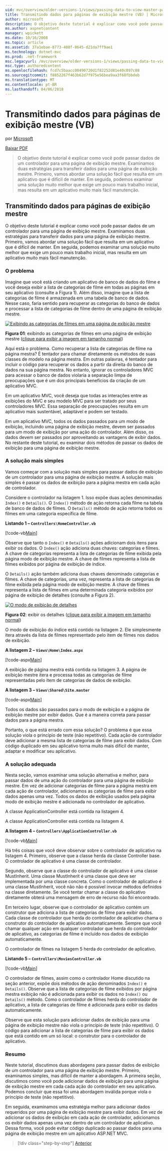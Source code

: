 ```yaml
---
uid: mvc/overview/older-versions-1/views/passing-data-to-view-master-pages-vb
title: Transmitindo dados para páginas de exibição mestre (VB) | Microsoft Docs
author: microsoft
description: O objetivo deste tutorial é explicar como você pode passar dados de um controlador para uma página de exibição mestre. Vamos examinar duas estratégias para transferir dados para uma exibição m...
ms.author: aspnetcontent
manager: wpickett
ms.date: 10/16/2008
ms.topic: article
ms.assetid: 37a1ebae-8773-408f-8645-d21da7ff9ae1
ms.technology: dotnet-mvc
ms.prod: .net-framework
msc.legacyurl: /mvc/overview/older-versions-1/views/passing-data-to-view-master-pages-vb
msc.type: authoredcontent
ms.openlocfilehash: fcd7c5baacc00490720d1f82252d81e40c097c88
ms.sourcegitcommit: f8852267f463b62d7f975e56bea9aa3f68fbbdeb
ms.translationtype: MT
ms.contentlocale: pt-BR
ms.lasthandoff: 04/06/2018
---
```

<a name="passing-data-to-view-master-pages-vb"></a>Transmitindo dados para páginas de exibição mestre (VB)
====================
por [Microsoft](https://github.com/microsoft)

[Baixar PDF](http://download.microsoft.com/download/e/f/3/ef3f2ff6-7424-48f7-bdaa-180ef64c3490/ASPNET_MVC_Tutorial_13_VB.pdf)

> O objetivo deste tutorial é explicar como você pode passar dados de um controlador para uma página de exibição mestre. Examinamos duas estratégias para transferir dados para uma página de exibição mestre. Primeiro, vamos abordar uma solução fácil que resulta em um aplicativo que é difícil de manter. Em seguida, podemos examinar uma solução muito melhor que exige um pouco mais trabalho inicial, mas resulta em um aplicativo muito mais fácil manutenção.


## <a name="passing-data-to-view-master-pages"></a>Transmitindo dados para páginas de exibição mestre

O objetivo deste tutorial é explicar como você pode passar dados de um controlador para uma página de exibição mestre. Examinamos duas estratégias para transferir dados para uma página de exibição mestre. Primeiro, vamos abordar uma solução fácil que resulta em um aplicativo que é difícil de manter. Em seguida, podemos examinar uma solução muito melhor que exige um pouco mais trabalho inicial, mas resulta em um aplicativo muito mais fácil manutenção.

### <a name="the-problem"></a>O problema

Imagine que você está criando um aplicativo de banco de dados do filme e você deseja exibir a lista de categorias de filme em todas as páginas em seu aplicativo (consulte a Figura 1). Além disso, imagine que a lista de categorias de filme é armazenada em uma tabela de banco de dados. Nesse caso, faria sentido para recuperar as categorias do banco de dados e processar a lista de categorias de filme dentro de uma página de exibição mestre.


[![Exibindo as categorias de filmes em uma página de exibição mestre](passing-data-to-view-master-pages-vb/_static/image2.png)](passing-data-to-view-master-pages-vb/_static/image1.png)

**Figura 01**: exibindo as categorias de filmes em uma página de exibição mestre ([clique para exibir a imagem em tamanho normal](passing-data-to-view-master-pages-vb/_static/image3.png))


Aqui está o problema. Como recuperar a lista de categorias de filme na página mestra? É tentador para chamar diretamente os métodos de suas classes de modelo na página mestra. Em outras palavras, é tentador para incluir o código para recuperar os dados a partir da direita do banco de dados na sua página mestra. No entanto, ignorar os controladores MVC para acessar o banco de dados violaria a separação limpa de preocupações que é um dos principais benefícios da criação de um aplicativo MVC.

Em um aplicativo MVC, você deseja que todas as interações entre as exibições do MVC e seu modelo MVC para ser tratado por seus controladores MVC. Essa separação de preocupações resulta em um aplicativo mais sustentável, adaptável e podem ser testado.

Em um aplicativo MVC, todos os dados passados para um modo de exibição, incluindo uma página de exibição mestre, devem ser passados para um modo de exibição por uma ação do controlador. Além disso, os dados devem ser passados por aproveitando as vantagens de exibir dados. No restante deste tutorial, eu examinar dois métodos de passar os dados de exibição para uma página de exibição mestre.

### <a name="the-simple-solution"></a>A solução mais simples

Vamos começar com a solução mais simples para passar dados de exibição de um controlador para uma página de exibição mestre. A solução mais simples é passar os dados de exibição para a página mestra em cada ação de controlador.

Considere o controlador na listagem 1. Isso expõe duas ações denominadas `Index()` e `Details()`. O `Index()` método de ação retorna cada filme na tabela de banco de dados de filmes. O `Details()` método de ação retorna todos os filmes em uma categoria específica de filme.

**Listando 1 – `Controllers\HomeController.vb`**

[!code-vb[Main](passing-data-to-view-master-pages-vb/samples/sample1.vb)]

Observe que tanto o `Index()` e `Details()` ações adicionam dois itens para exibir os dados. O `Index()` ação adiciona duas chaves: categorias e filmes. A chave de categorias representa a lista de categorias de filme exibida pela página modo de exibição mestre. A chave de filmes representa a lista de filmes exibidos por página de exibição de índice.

O `Details()` ação também adiciona duas chaves denominado categorias e filmes. A chave de categorias, uma vez, representa a lista de categorias de filme exibida pela página modo de exibição mestre. A chave de filmes representa a lista de filmes em uma determinada categoria exibidos por página de exibição de detalhes (consulte a Figura 2).


[![O modo de exibição de detalhes](passing-data-to-view-master-pages-vb/_static/image5.png)](passing-data-to-view-master-pages-vb/_static/image4.png)

**Figura 02**: exibir os detalhes ([clique para exibir a imagem em tamanho normal](passing-data-to-view-master-pages-vb/_static/image6.png))


O modo de exibição do índice está contido na listagem 2. Ele simplesmente itera através da lista de filmes representado pelo item de filmes nos dados de exibição.

**A listagem 2 – `Views\Home\Index.aspx`**

[!code-aspx[Main](passing-data-to-view-master-pages-vb/samples/sample2.aspx)]

A exibição de página mestra está contida na listagem 3. A página de exibição mestre itera e processa todas as categorias de filme representadas pelo item de categorias de dados de exibição.

**A listagem 3 – `Views\Shared\Site.master`**

[!code-aspx[Main](passing-data-to-view-master-pages-vb/samples/sample3.aspx)]

Todos os dados são passados para o modo de exibição e a página de exibição mestre por exibir dados. Que é a maneira correta para passar dados para a página mestra.

Portanto, o que está errado com essa solução? O problema é que essa solução viola o princípio de teste (não repetitivo). Cada ação de controlador deve adicionar a mesma lista de categorias de filme para exibir dados. Com código duplicado em seu aplicativo torna muito mais difícil de manter, adaptar e modificar seu aplicativo.

### <a name="the-good-solution"></a>A solução adequada

Nesta seção, vamos examinar uma solução alternativa e melhor, para passar dados de uma ação do controlador para uma página de exibição mestre. Em vez de adicionar categorias de filme para a página mestra em cada ação de controlador, adicionamos as categorias de filme para exibir dados apenas uma vez. Todos os dados de exibição usados pela página modo de exibição mestre é adicionada no controlador de aplicativo.

A classe ApplicationController está contida na listagem 4.

A classe ApplicationController está contida na listagem 4.

**A listagem 4 – `Controllers\ApplicationController.vb`**

[!code-vb[Main](passing-data-to-view-master-pages-vb/samples/sample4.vb)]

Há três coisas que você deve observar sobre o controlador de aplicativo na listagem 4. Primeiro, observe que a classe herda da classe Controller base. O controlador de aplicativo é uma classe de controlador.

Segundo, observe que a classe do controlador de aplicativo é uma classe MustInherit. Uma classe MustInherit é uma classe que deve ser implementada por uma classe concreta. Como o controlador de aplicativo é uma classe MustInherit, você não não é possível invocar métodos definidos na classe diretamente. Se você tentar chamar a classe do aplicativo diretamente obterá uma mensagem de erro de recurso não foi encontrado.

Em terceiro lugar, observe que o controlador de aplicativo contém um construtor que adiciona a lista de categorias de filme para exibir dados. Cada classe de controlador que herda do controlador de aplicativo chama o construtor do controlador de aplicativo automaticamente. Sempre que você chamar qualquer ação em qualquer controlador que herda do controlador de aplicativo, as categorias de filme é incluído nos dados de exibição automaticamente.

O controlador de filmes na listagem 5 herda do controlador de aplicativo.

**Listando 5 – `Controllers\MoviesController.vb`**

[!code-vb[Main](passing-data-to-view-master-pages-vb/samples/sample5.vb)]

O controlador de filmes, assim como o controlador Home discutido na seção anterior, expõe dois métodos de ação denominados `Index()` e `Details()`. Observe que a lista de categorias de filme exibidos por página mestra exibição não é adicionada para exibir os dados no `Index()` ou `Details()` método. Como o controlador de filmes herda do controlador de aplicativo, a lista de categorias de filme é adicionada para exibir os dados automaticamente.

Observe que esta solução para adicionar dados de exibição para uma página de exibição mestre não viola o princípio de teste (não repetitivo). O código para adicionar a lista de categorias de filme para exibir os dados que está contido em um só local: o construtor para o controlador de aplicativo.

### <a name="summary"></a>Resumo

Neste tutorial, discutimos duas abordagens para passar dados de exibição de um controlador para uma página de exibição mestre. Primeiro, examinamos simples, mas difícil de manter a abordagem. A primeira seção, discutimos como você pode adicionar dados de exibição para uma página de exibição mestre em cada cada ação do controlador em seu aplicativo. Podemos concluir que essa foi uma abordagem inválida porque viola o princípio de teste (não repetitivo).

Em seguida, examinamos uma estratégia melhor para adicionar dados requeridos por uma página de exibição mestre para exibir dados. Em vez de adicionar os dados de exibição em cada ação de controlador, adicionamos os exibir dados apenas uma vez dentro de um controlador de aplicativo. Dessa forma, você pode evitar código duplicado ao passar dados para uma página de exibição mestre em um aplicativo ASP.NET MVC.

> [!div class="step-by-step"]
> [Anterior](creating-page-layouts-with-view-master-pages-vb.md)
